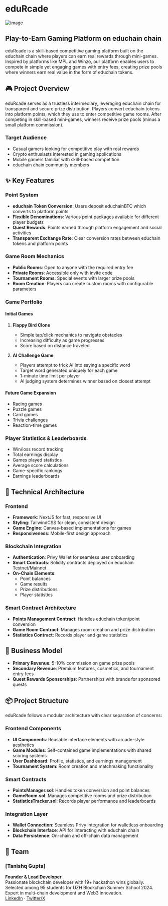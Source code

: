 # eduRcade

![image](https://github.com/user-attachments/assets/cdfc398c-4e01-4369-9eb5-5057eb99a3d8)

## Play-to-Earn Gaming Platform on educhain chain

eduRcade is a skill-based competitive gaming platform built on the educhain chain where players can earn real rewards through mini-games. Inspired by platforms like MPL and Winzo, our platform enables users to compete in simple yet engaging games with entry fees, creating prize pools where winners earn real value in the form of educhain tokens.

## 🎮 Project Overview

eduRcade serves as a trustless intermediary, leveraging educhain chain for transparent and secure prize distribution. Players convert educhain tokens into platform points, which they use to enter competitive game rooms. After competing in skill-based mini-games, winners receive prize pools (minus a small platform commission).

### Target Audience
- Casual gamers looking for competitive play with real rewards
- Crypto enthusiasts interested in gaming applications
- Mobile gamers familiar with skill-based competition
- educhain chain community members

## ✨ Key Features

### Point System
- **educhain Token Conversion**: Users deposit educhainBTC which converts to platform points
- **Flexible Denominations**: Various point packages available for different player budgets
- **Quest Rewards**: Points earned through platform engagement and social activities
- **Transparent Exchange Rate**: Clear conversion rates between educhain tokens and platform points

### Game Room Mechanics
- **Public Rooms**: Open to anyone with the required entry fee
- **Private Rooms**: Accessible only with invite code
- **Tournament Rooms**: Special events with larger prize pools
- **Room Creation**: Players can create custom rooms with configurable parameters

### Game Portfolio

#### Initial Games
1. **Flappy Bird Clone**
   - Simple tap/click mechanics to navigate obstacles
   - Increasing difficulty as game progresses
   - Score based on distance traveled

2. **AI Challenge Game**
   - Players attempt to trick AI into saying a specific word
   - Target word generated uniquely for each game
   - 1-minute time limit per player
   - AI judging system determines winner based on closest attempt

#### Future Game Expansion
- Racing games
- Puzzle games
- Card games
- Trivia challenges
- Reaction-time games

### Player Statistics & Leaderboards
- Win/loss record tracking
- Total earnings display
- Games played statistics
- Average score calculations
- Game-specific rankings
- Earnings leaderboards

## 🔧 Technical Architecture

### Frontend
- **Framework**: NextJS for fast, responsive UI
- **Styling**: TailwindCSS for clean, consistent design
- **Game Engine**: Canvas-based implementations for games
- **Responsiveness**: Mobile-first design approach

### Blockchain Integration
- **Authentication**: Privy Wallet for seamless user onboarding
- **Smart Contracts**: Solidity contracts deployed on educhain Testnet/Mainnet
- **On-Chain Elements**:
  - Point balances
  - Game results
  - Prize distributions
  - Player statistics

### Smart Contract Architecture
- **Points Management Contract**: Handles educhain token/point conversion
- **Game Room Contract**: Manages room creation and prize distribution
- **Statistics Contract**: Records player and game statistics

## 💼 Business Model

- **Primary Revenue**: 5-10% commission on game prize pools
- **Secondary Revenue**: Premium features, cosmetics, and tournament entry fees
- **Quest Rewards Sponsorships**: Partnerships with brands for sponsored quests

## 📦 Project Structure

eduRcade follows a modular architecture with clear separation of concerns:

### Frontend Components
- **UI Components**: Reusable interface elements with arcade-style aesthetics
- **Game Modules**: Self-contained game implementations with shared scoring systems
- **User Dashboard**: Profile, statistics, and earnings management
- **Tournament System**: Room creation and matchmaking functionality

### Smart Contracts
- **PointsManager.sol**: Handles token conversion and point balances
- **GameRoom.sol**: Manages competitive rooms and prize distribution
- **StatisticsTracker.sol**: Records player performance and leaderboards

### Integration Layer
- **Wallet Connection**: Seamless Privy integration for walletless onboarding
- **Blockchain Interface**: API for interacting with educhain chain
- **Data Persistence**: On-chain and off-chain data management

## 👥 Team

### [Tanishq Gupta]
**Founder & Lead Developer**  
Passionate blockchain developer with 19+ hackathon wins globally. Selected among 95 students for UZH Blockchain Summer School 2024. Expert in multi-chain development and Web3 innovation.  
[LinkedIn](https://www.linkedin.com/in/tanishqgupta-tech/) · [Twitter/X](https://x.com/Tanishqistaken)
